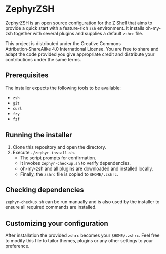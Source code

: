 # ZephyrZSH

ZephyrZSH is an open source configuration for the Z Shell that aims to
provide a quick start with a feature-rich `zsh` environment. It installs
oh-my-zsh together with several plugins and supplies a default `zshrc`
file.

This project is distributed under the Creative Commons
Attribution‑ShareAlike 4.0 International License. You are free to share
and adapt the code provided you give appropriate credit and distribute
your contributions under the same terms.

## Prerequisites

The installer expects the following tools to be available:

- `zsh`
- `git`
- `curl`
- `fzy`
- `fzf`

## Running the installer

1. Clone this repository and open the directory.
2. Execute `./zephyr-install.sh`.
   - The script prompts for confirmation.
   - It invokes `zephyr-checkup.sh` to verify dependencies.
   - oh-my-zsh and all plugins are downloaded and installed locally.
   - Finally, the `zshrc` file is copied to `$HOME/.zshrc`.

## Checking dependencies

`zephyr-checkup.sh` can be run manually and is also used by the
installer to ensure all required commands are installed.

## Customizing your configuration

After installation the provided `zshrc` becomes your `$HOME/.zshrc`.
Feel free to modify this file to tailor themes, plugins or any other
settings to your preference.
